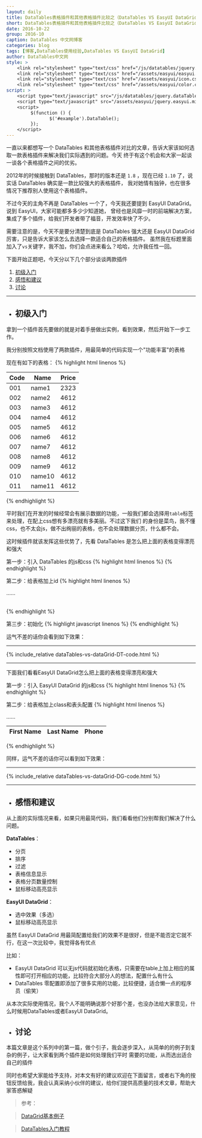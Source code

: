 ```yaml
---
layout: daily
title: DataTables表格插件和其他表格插件比较之（DataTables VS EasyUI DataGrid）零配置 博客 DataTables中文网
short: DataTables表格插件和其他表格插件比较之（DataTables VS EasyUI DataGrid）零配置
date: 2016-10-22
group: 2016-10
caption: DataTables 中文网博客
categories: blog
tags: [博客,DataTables使用经验,DataTables VS EasyUI DataGrid]
author: DataTables中文网
style: >
    <link rel="stylesheet" type="text/css" href="/js/datatables/jquery.dataTables.min.css">
    <link rel="stylesheet" type="text/css" href="/assets/easyui/easyui.css">
    <link rel="stylesheet" type="text/css" href="/assets/easyui/icon.css">
    <link rel="stylesheet" type="text/css" href="/assets/easyui/color.css">
script: >
    <script type="text/javascript" src="/js/datatables/jquery.dataTables.min.js"></script>
    <script type="text/javascript" src="/assets/easyui/jquery.easyui.min.js"></script>
    <script>
         $(function () {
                $('#example').DataTable();
         });
    </script>
---
```


一直以来都想写一个 DataTables 和其他表格插件对比的文章，告诉大家该如何选取一款表格插件来解决我们实际遇到的问题。今天
终于有这个机会和大家一起谈一谈各个表格插件之间的优劣。
<!--more-->

2012年的时候接触到 DataTables，那时的版本还是 `1.8` ，现在已经 `1.10` 了，说实话 DataTables 确实是一款比较强大的表格插件，
我对她情有独钟，也在很多情况下推荐别人使用这个表格插件。

不过今天的主角不再是 DataTables 一个了，今天我还要提到 EasyUI DataGrid。说到 EasyUI，大家可能都多多少少知道她，
曾经也是风靡一时的前端解决方案，集成了多个插件，给我们开发者带了福音，开发效率快了不少。

需要注意的是，今天不是要分清楚到底是 DataTables 强大还是 EasyUI DataGrid 厉害，只是告诉大家该怎么去选择一款适合自己的表格插件。
虽然我在标题里面加入了`vs`关键字，我不加，你们会点进来看么？哈哈，允许我任性一回。

下面开始正题吧，今天分以下几个部分谈谈两款插件

1. [初级入门](#section1)
2. [感悟和建议](#section2)
3. [讨论](#section3)

---

- <h2 id="section1">初级入门</h2>



拿到一个插件首先要做的就是对着手册做出实例，看到效果，然后开始下一步工作。

我分别按照文档使用了两款插件，用最简单的代码实现一个"功能丰富"的表格


现在有如下的表格：
{% highlight html linenos %}
   <table>
           <thead>
               <tr>
                   <th>Code</th>
                   <th>Name</th>
                   <th>Price</th>
               </tr>
           </thead>
           <tbody>
               <tr>
                   <td>001</td><td>name1</td><td>2323</td>
               </tr>
               <tr>
                   <td>002</td><td>name2</td><td>4612</td>
               </tr>
               <tr>
                   <td>003</td><td>name3</td><td>4612</td>
               </tr>
               <tr>
                   <td>004</td><td>name4</td><td>4612</td>
               </tr>
               <tr>
                   <td>005</td><td>name5</td><td>4612</td>
               </tr>
               <tr>
                   <td>006</td><td>name6</td><td>4612</td>
               </tr>
               <tr>
                   <td>007</td><td>name7</td><td>4612</td>
               </tr>
               <tr>
                   <td>008</td><td>name8</td><td>4612</td>
               </tr>
               <tr>
                   <td>009</td><td>name9</td><td>4612</td>
               </tr>
               <tr>
                   <td>010</td><td>name10</td><td>4612</td>
               </tr>
               <tr>
                   <td>011</td><td>name11</td><td>4612</td>
               </tr>
           </tbody>
   </table>
{% endhighlight %}

平时我们在开发的时候经常会有展示数据的功能，一般我们都会选择用`table`标签来处理，在配上css想有多漂亮就有多美丽。不过这下我们
的身份是菜鸟，我不懂css，也不太会js，做不出绚丽的表格，也不会处理数据分页，什么都不会。

这时候插件就该发挥这些优势了，先看 DataTables 是怎么把上面的表格变得漂亮和强大

第一步：引入 DataTables 的js和css
{% highlight html linenos %}
     <!--样式文件-->
     <link rel="stylesheet" type="text/css" href="plugin/datatables/jquery.dataTables.min.css">
     <!--jquery js-->
     <script src="plugin/datatables/jquery.js"></script>
     <!--DataTables 核心 js-->
     <script src="plugin/datatables/jquery.dataTables.min.js"></script>
{% endhighlight %}

第二步：给表格加上id
{% highlight html linenos %}
   <table id="example" class="display">
         ……
   </table>
{% endhighlight %}

第三步：初始化
{% highlight javascript linenos %}
    <script>
        $(function () {
            $('#example').DataTable();
        });
    </script>
{% endhighlight %}

运气不差的话你会看到如下效果：

---

{% include_relative dataTables-vs-dataGrid-DT-code.html %}

---

下面我们看看EasyUI DataGrid怎么把上面的表格变得漂亮和强大

第一步：引入 EasyUI DataGrid 的js和css
{% highlight html linenos %}
     <!--核心样式文件-->
     <link rel="stylesheet" type="text/css" href="/assets/easyui/easyui.css">
     <!--图标css-->
     <link rel="stylesheet" type="text/css" href="/assets/easyui/icon.css">
     <!--颜色样式-->
     <link rel="stylesheet" type="text/css" href="/assets/easyui/color.css">
     <!--核心js-->
     <script type="text/javascript" src="/assets/easyui/jquery.easyui.min.js"></script>
{% endhighlight %}

第二步：给表格加上class和表头配置
{% highlight html linenos %}
<table class="easyui-datagrid">
    <thead>
        <tr>
            <th field="firstname">First Name</th>
            <th field="lastname" >Last Name</th>
            <th field="phone">Phone</th>
        </tr>
    </thead>
    ……
</table>
{% endhighlight %}

同样，运气不差的话你可以看到如下效果：

---

{% include_relative dataTables-vs-dataGrid-DG-code.html %}

---


- <h2 id="section2">感悟和建议</h2>


从上面的实际情况来看，如果只用最简代码，我们看看他们分别帮我们解决了什么问题。

**DataTables**：

 - 分页
 - 排序
 - 过滤
 - 表格信息显示
 - 表格分页数量控制
 - 鼠标移动高亮显示

**EasyUI DataGrid**：

 - 选中效果（多选）
 - 鼠标移动高亮显示
 
虽然 EasyUI DataGrid 用最简配置给我们的效果不是很好，但是不能否定它就不行，在这一次比较中，我觉得各有优点

比如：

 - EasyUI DataGrid 可以无js代码就初始化表格，只需要在table上加上相应的属性即可打开相应的功能，比较符合大部分人的想法，配置什么有什么
 - DataTables 零配置即添加了很多实用的功能，比较便捷，适合懒一点的程序员（偷笑）
 
从本次实际使用情况，我个人不能明确说那个好那个差，也没办法给大家意见，什么时候用DataTables或者EasyUI DataGrid。

- <h2 id="section3">讨论</h2>

本篇文章是这个系列中的第一篇，做个引子，我会逐步深入，从简单的的例子到复杂的例子，让大家看到两个插件是如何处理我们平时
需要的功能，从而选出适合自己的插件

同时也希望大家能给予支持，对本文有好的建议欢迎在下面留言，或者右下角的按钮反馈给我，我会认真采纳小伙伴的建议，给你们提供高质量的技术文章，帮助大家答惑解疑


> 参考：

> [DataGrid基本例子](http://www.jeasyui.com/demo/main/index.php?plugin=DataGrid&theme=default&dir=ltr&pitem=)

> [DataTables入门教程](http://datatables.club/manual/install.html)
 

